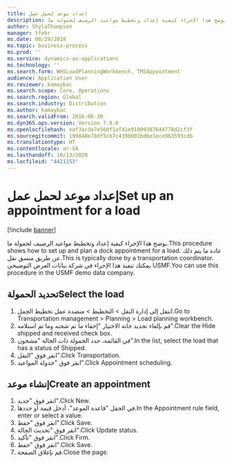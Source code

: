 ```yaml
---
title: إعداد موعد لحمل عمل
description: يوضح هذا الإجراء كيفية إعداد وتخطيط مواعيد الرصيف‬ لحمولة ما.
author: ShylaThompson
manager: tfehr
ms.date: 08/29/2018
ms.topic: business-process
ms.prod: ''
ms.service: dynamics-ax-applications
ms.technology: ''
ms.search.form: WHSLoadPlanningWorkbench, TMSAppointment
audience: Application User
ms.reviewer: kamaybac
ms.search.scope: Core, Operations
ms.search.region: Global
ms.search.industry: Distribution
ms.author: kamaybac
ms.search.validFrom: 2016-06-30
ms.dyn365.ops.version: Version 7.0.0
ms.openlocfilehash: eaf3acda7e56df1af41e91809387644778d2cf3f
ms.sourcegitcommit: 199848e78df5cb7c439b001bdbe1ece963593cdb
ms.translationtype: HT
ms.contentlocale: ar-SA
ms.lasthandoff: 10/13/2020
ms.locfileid: "4421153"
---
```

# <a name="set-up-an-appointment-for-a-load"></a><span data-ttu-id="7a82e-103">إعداد موعد لحمل عمل</span><span class="sxs-lookup"><span data-stu-id="7a82e-103">Set up an appointment for a load</span></span>

[!include [banner](../../includes/banner.md)]

<span data-ttu-id="7a82e-104">يوضح هذا الإجراء كيفية إعداد وتخطيط مواعيد الرصيف‬ لحمولة ما.</span><span class="sxs-lookup"><span data-stu-id="7a82e-104">This procedure shows how to set up and plan a dock appointment for a load.</span></span> <span data-ttu-id="7a82e-105">عادة ما يتم ذلك عن طريق منسق نقل.</span><span class="sxs-lookup"><span data-stu-id="7a82e-105">This is typically done by a transportation coordinator.</span></span> <span data-ttu-id="7a82e-106">يمكنك تنفيذ هذا الإجراء في شركة بيانات العرض التوضيحي USMF.</span><span class="sxs-lookup"><span data-stu-id="7a82e-106">You can use this procedure in the USMF demo data company.</span></span>


## <a name="select-the-load"></a><span data-ttu-id="7a82e-107">تحديد الحمولة</span><span class="sxs-lookup"><span data-stu-id="7a82e-107">Select the load</span></span>
1. <span data-ttu-id="7a82e-108">انتقل إلى إدارة النقل > التخطيط > منضدة عمل تخطيط الحِمل‬.</span><span class="sxs-lookup"><span data-stu-id="7a82e-108">Go to Transportation management > Planning > Load planning workbench.</span></span>
2. <span data-ttu-id="7a82e-109">قم بإلغاء تحديد خانة الاختيار "إخفاء ما تم شحنه‬ وما تم استلامه‬".</span><span class="sxs-lookup"><span data-stu-id="7a82e-109">Clear the Hide shipped and received check box.</span></span>
3. <span data-ttu-id="7a82e-110">في القائمة، حدد الحمولة ذات الحالة "مشحون".</span><span class="sxs-lookup"><span data-stu-id="7a82e-110">In the list, select the load that has a status of Shipped.</span></span>
4. <span data-ttu-id="7a82e-111">انقر فوق "النقل".</span><span class="sxs-lookup"><span data-stu-id="7a82e-111">Click Transportation.</span></span>
5. <span data-ttu-id="7a82e-112">انقر فوق "جدولة المواعيد".</span><span class="sxs-lookup"><span data-stu-id="7a82e-112">Click Appointment scheduling.</span></span>

## <a name="create-an-appointment"></a><span data-ttu-id="7a82e-113">إنشاء موعد</span><span class="sxs-lookup"><span data-stu-id="7a82e-113">Create an appointment</span></span>
1. <span data-ttu-id="7a82e-114">انقر فوق "جديد".</span><span class="sxs-lookup"><span data-stu-id="7a82e-114">Click New.</span></span>
2. <span data-ttu-id="7a82e-115">في الحقل "قاعدة الموعد"، أدخل قيمة أو حددها.</span><span class="sxs-lookup"><span data-stu-id="7a82e-115">In the Appointment rule field, enter or select a value.</span></span>
3. <span data-ttu-id="7a82e-116">انقر فوق "حفظ".</span><span class="sxs-lookup"><span data-stu-id="7a82e-116">Click Save.</span></span>
4. <span data-ttu-id="7a82e-117">انقر فوق "تحديث الحالة".</span><span class="sxs-lookup"><span data-stu-id="7a82e-117">Click Update status.</span></span>
5. <span data-ttu-id="7a82e-118">انقر فوق "تأكيد".</span><span class="sxs-lookup"><span data-stu-id="7a82e-118">Click Firm.</span></span>
6. <span data-ttu-id="7a82e-119">انقر فوق "حفظ".</span><span class="sxs-lookup"><span data-stu-id="7a82e-119">Click Save.</span></span>
7. <span data-ttu-id="7a82e-120">قم بإغلاق الصفحة.</span><span class="sxs-lookup"><span data-stu-id="7a82e-120">Close the page.</span></span>

